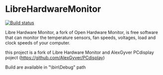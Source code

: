 # LibreHardwareMonitor
[![Build status](https://ci.appveyor.com/api/projects/status/yk60la8da96kfjos?svg=true)](https://ci.appveyor.com/project/LibreHardwareMonitor/librehardwaremonitor)

Libre Hardware Monitor, a fork of Open Hardware Monitor, is free software that can monitor the temperature sensors, fan speeds, voltages, load and clock speeds of your computer.

this project is a fork of Libre Hardware Monitor and AlexGyver PCdisplay poject (https://github.com/AlexGyver/PCdisplay)

Build are available in "\bin\Debug" path
